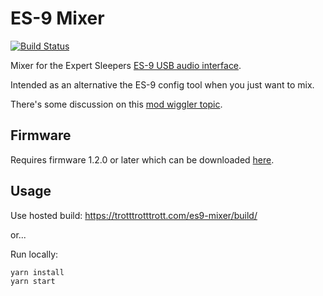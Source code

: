 # ES-9 Mixer

[![Build Status](https://cloud.drone.io/api/badges/trotttrotttrott/es9-mixer/status.svg)](https://cloud.drone.io/trotttrotttrott/es9-mixer)

Mixer for the Expert Sleepers [ES-9 USB audio
interface](https://www.expert-sleepers.co.uk/es9.html).

Intended as an alternative the ES-9 config tool when you just want to mix.

There's some discussion on this [mod wiggler
topic](https://www.modwiggler.com/forum/viewtopic.php?f=35&t=251065).

## Firmware

Requires firmware 1.2.0 or later which can be downloaded
[here](https://www.expert-sleepers.co.uk/es9firmware.html).

## Usage

Use hosted build: https://trotttrotttrott.com/es9-mixer/build/

or...

Run locally:

```
yarn install
yarn start
```
